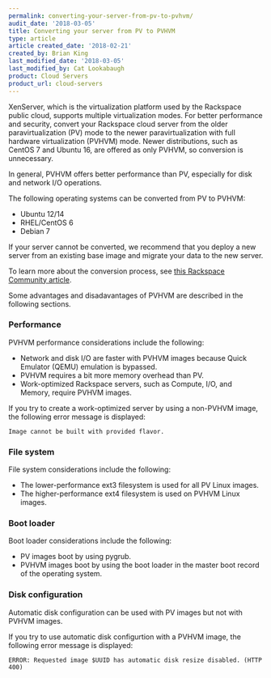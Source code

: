 ```yaml
---
permalink: converting-your-server-from-pv-to-pvhvm/
audit_date: '2018-03-05'
title: Converting your server from PV to PVHVM
type: article
article created_date: '2018-02-21' 
created_by: Brian King
last_modified_date: '2018-03-05' 
last_modified_by: Cat Lookabaugh 
product: Cloud Servers 
product_url: cloud-servers 
---
```


XenServer, which is the virtualization platform used by the Rackspace public cloud, supports multiple 
virtualization modes. For better performance and security, convert your Rackspace cloud server from 
the older paravirtualization (PV) mode to the newer paravirtualization with full hardware 
virtualization (PVHVM) mode. Newer distributions, such as CentOS 7 and Ubuntu 16, are offered as only 
PVHVM, so conversion is unnecessary.

In general, PVHVM offers better performance than PV, especially for disk and network I/O operations.

The following operating systems can be converted from PV to PVHVM:

- Ubuntu 12/14
- RHEL/CentOS 6
- Debian 7

If your server cannot be converted, we recommend that you deploy a new server from an existing base image and 
migrate your data to the new server.

To learn more about the conversion process, see [this Rackspace Community article](https://community.rackspace.com/general/f/general-discussion-forum/8315/rackspace-public-cloud-converting-pv-instance-to-pvhvm).

Some advantages and disadavantages of PVHVM are described in the following sections.

### Performance 

PVHVM performance considerations include the following: 

-  Network and disk I/O are faster with PVHVM images because Quick Emulator (QEMU) emulation is bypassed. 
-  PVHVM requires a bit more memory overhead than PV.  
-  Work-optimized Rackspace servers, such as Compute, I/O, and Memory, require PVHVM images.

If you try to create a work-optimized server by using a non-PVHVM image, the following error message is 
displayed: 

`Image cannot be built with provided flavor.`

### File system

File system considerations include the following: 

-  The lower-performance ext3 filesystem is used for all PV Linux images. 
-  The higher-performance ext4 filesystem is used on PVHVM Linux images.

### Boot loader

Boot loader considerations include the following: 

-  PV images boot by using pygrub. 
-  PVHVM images boot by using the boot loader in the master boot record of the operating system.

### Disk configuration

Automatic disk configuration can be used with PV images but not with PVHVM images. 

If you try to use automatic disk configurtion with a PVHVM image, the following error message is 
displayed:

`ERROR: Requested image $UUID has automatic disk resize disabled. (HTTP 400)`
